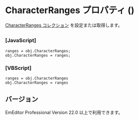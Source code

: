 # CharacterRanges プロパティ ()

[CharacterRanges コレクション](../character_ranges/index) を設定または取得します。

## 

### \[JavaScript\]

```
ranges = obj.CharacterRanges;
obj.CharacterRanges = ranges;
```

### \[VBScript\]

```
ranges = obj.CharacterRanges
obj.CharacterRanges = ranges
```

## バージョン

EmEditor Professional Version 22.0 以上で利用できます。
